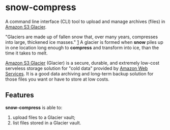 # snow-compress

A command line interface (CLI) tool to upload and manage archives (files) in
[Amazon S3 Glacier].

"Glaciers are made up of fallen snow that, over many years, compresses into
large, thickened ice masses." [1] A glacier is formed when **snow** piles up in
one location long enough to **compress** and transform into ice, than the time
it takes to melt. 

[Amazon S3 Glacier] (Glacier) is a secure, durable, and extremely low-cost
serveless storage solution for "cold data" provided by [Amazon Web Services].
It is a good data archiving and long-term backup solution for those files you
want or have to store at low costs.

## Features

**snow-compress** is able to:

1. upload files to a Glacier vault;
2. list files stored in a Glacier vault. 


[1]: https://nsidc.org/cryosphere/glaciers/questions/what.html "What is a glacier?"
[Amazon S3 Glacier]: https://aws.amazon.com/glacier/ "Amazon S3 Glacier"
[Amazon Web Services]: https://aws.amazon.com/ "AWS"